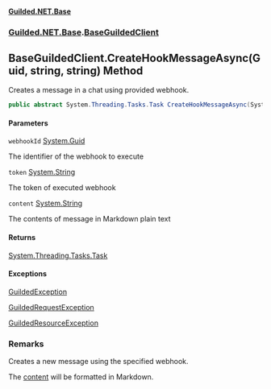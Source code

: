 
#### [Guilded.NET.Base](Guilded_NET_Base 'Guilded.NET.Base')
### [Guilded.NET.Base](Guilded_NET_Base#Guilded_NET_Base 'Guilded.NET.Base').[BaseGuildedClient](BaseGuildedClient 'Guilded.NET.Base.BaseGuildedClient')
## BaseGuildedClient.CreateHookMessageAsync(Guid, string, string) Method

Creates a message in a chat using provided webhook.
```csharp
public abstract System.Threading.Tasks.Task CreateHookMessageAsync(System.Guid webhookId, string token, string content);
```

#### Parameters

<a name='Guilded_NET_Base_BaseGuildedClient_CreateHookMessageAsync(System_Guid_string_string)_webhookId'></a>
`webhookId` [System.Guid](https://docs.microsoft.com/en-us/dotnet/api/System.Guid 'System.Guid')

The identifier of the webhook to execute

<a name='Guilded_NET_Base_BaseGuildedClient_CreateHookMessageAsync(System_Guid_string_string)_token'></a>
`token` [System.String](https://docs.microsoft.com/en-us/dotnet/api/System.String 'System.String')

The token of executed webhook

<a name='Guilded_NET_Base_BaseGuildedClient_CreateHookMessageAsync(System_Guid_string_string)_content'></a>
`content` [System.String](https://docs.microsoft.com/en-us/dotnet/api/System.String 'System.String')

The contents of message in Markdown plain text


#### Returns
[System.Threading.Tasks.Task](https://docs.microsoft.com/en-us/dotnet/api/System.Threading.Tasks.Task 'System.Threading.Tasks.Task')


#### Exceptions

[GuildedException](GuildedException 'Guilded.NET.Base.GuildedException')

[GuildedRequestException](GuildedRequestException 'Guilded.NET.Base.GuildedRequestException')

[GuildedResourceException](GuildedResourceException 'Guilded.NET.Base.GuildedResourceException')

### Remarks
  
Creates a new message using the specified webhook.  
  
The [content](BaseGuildedClient_CreateHookMessageAsync(Guid_string_string)#Guilded_NET_Base_BaseGuildedClient_CreateHookMessageAsync(System_Guid_string_string)_content 'Guilded.NET.Base.BaseGuildedClient.CreateHookMessageAsync(System.Guid, string, string).content') will be formatted in Markdown.